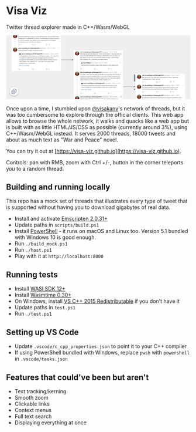 # Visa Viz
Twitter thread explorer made in C++/Wasm/WebGL

![Screenshot](screenshot.png)

Once upon a time, I stumbled upon [@visakanv](https://twitter.com/visakanv)'s network of threads, but it was too cumbersome to explore through the official clients. This web app allows to browse the whole network, it walks and quacks like a web app but is built with as little HTML/JS/CSS as possible (currently around 3%), using C++/Wasm/WebGL instead. It serves 2000 threads, 18000 tweets and about as much text as "War and Peace" novel.

You can try it out at [https://visa-viz.github.io](https://visa-viz.github.io).

Controls: pan with RMB, zoom with Ctrl +/-, button in the corner teleports you to a random thread.

## Building and running locally
This repo has a mock set of threads that illustrates every type of tweet that is supported without having you to download gigabytes of real data.
* Install and activate [Emscripten 2.0.31+](https://emscripten.org/docs/getting_started/downloads.html)
* Update paths in `scripts/build.ps1`
* Install [PowerShell](https://docs.microsoft.com/en-us/powershell/scripting/install/installing-powershell) - it runs on macOS and Linux too. Version 5.1 bundled with Windows 10 is good enough.
* Run `./build_mock.ps1`
* Run `./host.ps1`
* Play with it at `http://localhost:8000`

## Running tests
* Install [WASI SDK 12+](https://github.com/WebAssembly/wasi-sdk/releases)
* Install [Wasmtime 0.30+](https://wasmtime.dev/)
* On Windows, install [VS C++ 2015 Redistributable](https://www.microsoft.com/en-us/download/details.aspx?id=53840) if you don't have it
* Update paths in `test.ps1`
* Run `./test.ps1`

## Setting up VS Code
* Update `.vscode/c_cpp_properties.json` to point it to your C++ compiler
* If using PowerShell bundled with Windows, replace `pwsh` with `powershell` in `.vscode/tasks.json`

## Features that could've been but aren't
* Text tracking/kerning
* Smooth zoom
* Clickable links
* Context menus
* Full text search
* Displaying everything at once
